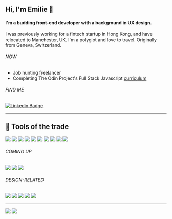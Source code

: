 ## Hi, I'm Emilie 👋

#### I'm a budding front-end developer with a background in UX design.
I was previously working for a fintech startup in Hong Kong, and have relocated to Manchester, UK. I'm a polyglot and love to travel. Originally from Geneva, Switzerland.

###### NOW
- Job hunting freelancer
- Completing The Odin Project's Full Stack Javascript <a href="https://www.theodinproject.com/paths/full-stack-javascript/courses/javascript">curriculum</a>

###### FIND ME
[![Linkedin Badge](https://img.shields.io/badge/LinkedIn-0077B5?style=flat&logo=Linkedin&logoColor=white&link=https://www.linkedin.com/in/emilie-trippel/)](https://www.linkedin.com/in/emilie-trippel/)

---

## 🔧 Tools of the trade
<p>
  <img src="https://img.shields.io/badge/Visual_Studio_Code-0078D4?style=for-the-badge&logo=visual%20studio%20code&logoColor=white">
  <img src="https://img.shields.io/badge/HTML5-E34F26?style=for-the-badge&logo=html5&logoColor=white">
  <img src="https://img.shields.io/badge/CSS3-1572B6?style=for-the-badge&logo=css3&logoColor=white">
  <img src="https://img.shields.io/badge/JavaScript-323330?style=for-the-badge&logo=javascript&logoColor=F7DF1E">
  <img src="https://img.shields.io/badge/prettier-1A2C34?style=for-the-badge&logo=prettier&logoColor=F7BA3E">
  <img src="https://img.shields.io/badge/GitHub-100000?style=for-the-badge&logo=github&logoColor=white">
  <img src="https://img.shields.io/badge/GIT-E44C30?style=for-the-badge&logo=git&logoColor=white">
  <img src="https://img.shields.io/badge/Jest-C21325?style=for-the-badge&logo=jest&logoColor=white">
  <img src="https://img.shields.io/badge/Jira-0052CC?style=for-the-badge&logo=Jira&logoColor=white">
  <img src="https://img.shields.io/badge/Notion-000000?style=for-the-badge&logo=notion&logoColor=white">
</p>
  
###### COMING UP
<p>
  <img src="https://img.shields.io/badge/React-20232A?style=for-the-badge&logo=react&logoColor=61DAFB">
  <img src="https://img.shields.io/badge/Sass-CC6699?style=for-the-badge&logo=sass&logoColor=white">
  <img src="https://img.shields.io/badge/TypeScript-007ACC?style=for-the-badge&logo=typescript&logoColor=white">
</p>

###### DESIGN-RELATED
<p>
  <img src="https://img.shields.io/badge/Sketch-FFB387?style=for-the-badge&logo=sketch&logoColor=black">
  <img src="https://img.shields.io/badge/Figma-F24E1E?style=for-the-badge&logo=figma&logoColor=white">
  <img src="https://img.shields.io/badge/Adobe%20Photoshop-31A8FF?style=for-the-badge&logo=Adobe%20Photoshop&logoColor=black">
  <img src="https://img.shields.io/badge/Adobe%20Illustrator-FF9A00?style=for-the-badge&logo=adobe%20illustrator&logoColor=white">
  <img src="https://img.shields.io/badge/Miro-050038?style=for-the-badge&logo=Miro&logoColor=white">
</p>
  
---

<p>
  <img src="https://github-readme-stats.vercel.app/api/top-langs/?username=emilielydiat">
  <img src="https://github-profile-summary-cards.vercel.app/api/cards/profile-details?username=emilielydiat&theme=vue">
</p>
